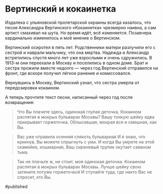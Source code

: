 
# Вертинский и кокаинетка

Издалека с ульяновской пролетарской окраины всегда казалось, что песня Александра Вертинского «Кокаинетка» чрезмерно наивна, а сам артист смахивал на шута. Но время идёт, всё изменяется. Позавчера кардинально изменилось и моё мнение о Вертинском.

Вертинский осиротел в пять лет. Родственники матери разлучили его с сестрой и наврали мальчику, что она мертва. Надежда и Александр встретились спустя много лет уже взрослыми и очень сдружились. В 1913-м они переехали в Москву и поселились в одном доме. Брат и сестра прожили вместе недолго — через год Вертинский отправился на фронт, где вскоре получил лёгкое ранение и комиссовался.

Вернувшись в Москву, Вертинский узнал, что сестра умерла от передозировки кокаином.

А теперь прочтите текст песни, написанный через год после возвращения:

> Что Вы плачете здесь, одинокая глупая деточка,
> Кокаином распятая в мокрых бульварах Москвы?
> Вашу тонкую шейку едва прикрывает горжеточка.
> Облысевшая, мокрая вся и смешная, как Вы.

> Вас уже отравила осенняя слякоть бульварная
> И я знаю, что крикнув, Вы можете спрыгнуть с ума.
> И когда Вы умрете на этой скамейке, кошмарная,
> Ваш сиреневый трупик окутает саваном тьма.

> Так не плачьте ж, не стоит, моя одинокая деточка.
> Кокаином распятая в мокрых бульварах Москвы.
> Лучше шейку свою затяните потуже горжеточкой
> И ступайте туда, где никто Вас не спросит, кто Вы.

#published